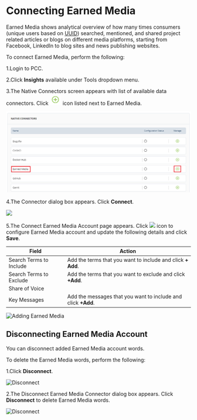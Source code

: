 # Connecting Earned Media

Earned Media shows analytical overview of how many times consumers (unique users based on [UUID](../../../insights/glossary.md#uuid)) searched, mentioned, and shared project related articles or blogs on different media platforms, starting from Facebook, LinkedIn to blog sites and news publishing websites.

To connect Earned Media, perform the following:

1.Login to PCC.

2.Click **Insights** available under Tools dropdown menu.

3.The Native Connectors screen appears with list of available data connectors. Click ![](../../../.gitbook/assets/Connect.png) icon listed next to Earned Media.

![Earned Media](<../../../.gitbook/assets/Earner Media.png>)

4.The Connector dialog box appears. Click **Connect**.

![](<../../../.gitbook/assets/Conn\_Earned (1).png>)

5.The Connect Earned Media Account page appears. Click ![](../../../.gitbook/assets/Con\_Icon.png) icon to configure Earned Media account and update the following details and click **Save**.

| Field                   | Action                                                        |
| ----------------------- | ------------------------------------------------------------- |
| Search Terms to Include | Add the terms that you want to include and click **+ Add**.   |
| Search Terms to Exclude | Add the terms that you want to exclude and click **+Add**.    |
| Share of Voice          |                                                               |
| Key Messages            | Add the messages that you want to include and click **+Add**. |

![Adding Earned Media](../../../.gitbook/assets/Earned\_Add.gif)

## Disconnecting Earned Media Account

You can disconnect added Earned Media account words.

To delete the Earned Media words, perform the following:

1.Click **Disconnect**.

![Disconnect](../../../.gitbook/assets/Earned\_Disconnect.png)

2.The Disconnect Earned Media Connector dialog box appears. Click **Disconnect** to delete Earned Media words.

![Disconnect](../../../.gitbook/assets/Eanred\_Conf.png)
